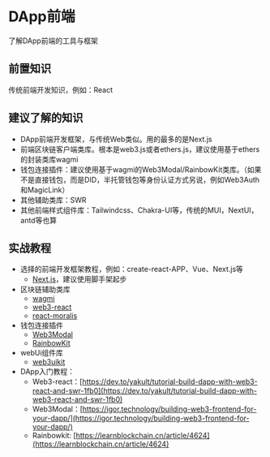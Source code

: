 # DApp前端

了解DApp前端的工具与框架

## 前置知识

传统前端开发知识，例如：React

## 建议了解的知识

- DApp前端开发框架，与传统Web类似。用的最多的是Next.js
- 前端区块链客户端类库。根本是web3.js或者ethers.js，建议使用基于ethers的封装类库wagmi
- 钱包连接插件：建议使用基于wagmi的Web3Modal/RainbowKit类库。（如果不是直接钱包，而是DID，半托管钱包等身份认证方式另说，例如Web3Auth和MagicLink）
- 其他辅助类库：SWR
- 其他前端样式组件库：Tailwindcss、Chakra-UI等，传统的MUI，NextUI，antd等也算

## 实战教程

- 选择的前端开发框架教程，例如：create-react-APP、Vue、Next.js等
  - [Next.js](https://nextjs.org/)，建议使用脚手架起步
- 区块链辅助类库
  - [wagmi](https://wagmi.sh/zh-CN)
  - [web3-react](https://github.com/Uniswap/web3-react)
  - [react-moralis](https://github.com/MoralisWeb3/react-moralis)
- 钱包连接插件
  - [Web3Modal](https://github.com/WalletConnect/web3modal)
  - [RainbowKit](https://github.com/rainbow-me/rainbowkit)
- webUi组件库
  - [web3uikit](https://web3uikit.com/)
- DApp入门教程：
  - Web3-react：[https://dev.to/yakult/tutorial-build-dapp-with-web3-react-and-swr-1fb0](https://dev.to/yakult/tutorial-build-dapp-with-web3-react-and-swr-1fb0)
  - Web3Modal：[https://igor.technology/building-web3-frontend-for-your-dapp/](https://igor.technology/building-web3-frontend-for-your-dapp/)
  - Rainbowkit: [https://learnblockchain.cn/article/4624](https://learnblockchain.cn/article/4624)
